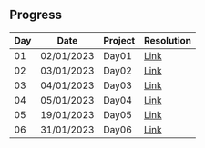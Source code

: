 
## Progress

| Day | Date       | Project             | Resolution                                                                   |
| --- | ---------- | ------------------- | ---------------------------------------------------------------------------- |
| 01  | 02/01/2023 | Day01 | [Link](day01/readme.md) |
| 02  | 03/01/2023 | Day02 | [Link](day02/readme.md) |
| 03  | 04/01/2023 | Day03 | [Link](day03/readme.md) |
| 04  | 05/01/2023 | Day04 | [Link](day04/readme.md) |
| 05  | 19/01/2023 | Day05 | [Link](day05/readme.md) |
| 06  | 31/01/2023 | Day06 | [Link](day05/readme.md) |